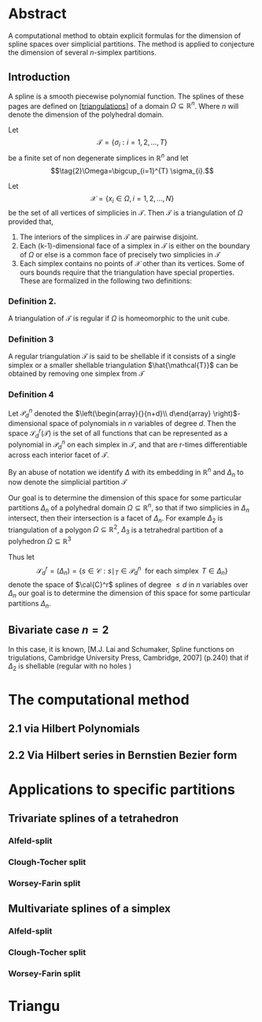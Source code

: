 # Abstract

A computational method to obtain explicit formulas for the dimension of spline spaces over simplicial partitions. The method is applied to conjecture the dimension of several $n$-simplex partitions.

## Introduction

A spline is a smooth piecewise polynomial function.
The splines of these pages are defined on [[triangulations]](decompositions) of a domain $\Omega \subseteq \mathbb{R}^n$. Where $n$ will denote the dimension of the polyhedral domain.  

Let 
$$\tag{1} \mathcal{T}=\{ \sigma_{i} : i=1, 2, \dots, T \}$$
be a finite set of non degenerate simplices in $\mathbb{R}^n$ and let 
$$\tag{2}\Omega=\bigcup_{i=1}^{T} \sigma_{i}.$$

Let 
$$\tag{3}\mathcal{X} = \{ x_{i}\in\Omega, \, i =1, 2, \dots, N \}$$
be the set of all vertices of simplicies in $\mathcal{T}$. Then $\mathcal{T}$ is a triangulation of $\Omega$ provided that,
1. The interiors of the simplices in $\mathcal{T}$ are pairwise disjoint.
2. Each (k-1)-dimensional face of a simplex in $\mathcal{T}$ is either on the boundary of $\Omega$ or else is a common face of precisely two simplicies in $\mathcal{T}$
3. Each simplex contains no points of $\mathcal{X}$ other than its vertices.
Some of ours bounds require that the triangulation have special properties. These are formalized in the following two definitions:

### Definition 2.

A triangulation of $\mathcal{T}$ is regular if $\Omega$ is homeomorphic to the unit cube.
### Definition 3

A regular triangulation $\mathcal{T}$ is said to be shellable if it consists of a single simplex or a smaller shellable triangulation $\hat{\mathcal{T}}$ can be obtained by removing one simplex from $\mathcal{T}$ 
### Definition 4

Let $\mathcal{P}^n_{d}$ denoted the $\left(\begin{array}{}{n+d}\\ d\end{array} \right)$-dimensional space of polynomials in $n$ variables of degree $d$. Then the space $\mathcal{S}^r_{d}(\mathcal{T})$ is the set of all functions that can be represented as a polynomial in $\mathcal{P}^n_{d}$ on each simplex in $\mathcal{T}$, and that are r-times differentiable across each interior facet of $\mathcal{T}$.

By an abuse of notation we identify $\Delta$ with its embedding in $\mathbb{R}^n$ and $\Delta_{n}$ to now denote the simplicial partition $\mathcal{T}$


Our goal is to determine the dimension of this space for some particular partitions $\Delta_{n}$ of a polyhedral domain $\Omega\subseteq \mathbb{R}^n$, so that if two simplicies in $\Delta_{n}$ intersect, then their intersection is a facet of $\Delta_{n}$. For example $\Delta_{2}$ is triangulation of a polygon $\Omega\subseteq \mathbb{R}^2$, $\Delta_{3}$ is a tetrahedral partition of a polyhedron $\Omega\subseteq \mathbb{R}^3$

Thus let
$$
\mathcal{S}^r_{d}=(\Delta_{n})=
\{ s \in \mathcal{C} : s\mid_{T} \in \mathcal{P}^n_{d}\ \text{ for each simplex }\,T\in\Delta_{n}\}
$$
denote the space of $\cal{C}^r$ splines of degree $\leq d$ in $n$ variables over $\Delta_{n}$ our goal is to determine the dimension of this space for some particular partitions $\Delta_{n}$. 

## Bivariate case $n=2$

In this case, it is known, [M.J. Lai and Schumaker, Spline functions on trigulations, Cambridge University Press, Cambridge, 2007] (p.240) that if $\Delta_{2}$ is shellable (regular with no holes )


# The computational method

## 2.1 via Hilbert Polynomials

## 2.2 Via Hilbert series in Bernstien Bezier form

# Applications to specific partitions

## Trivariate splines of a tetrahedron

### Alfeld-split

### Clough-Tocher split

### Worsey-Farin split
## Multivariate splines of a simplex

### Alfeld-split

### Clough-Tocher split

### Worsey-Farin split



# Triangu